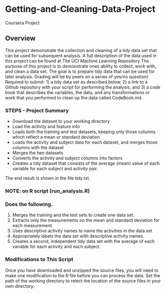# Getting-and-Cleaning-Data-Project
Coursera Project
## Overview
This project demonstrate the collection and cleaning of a tidy data set that can be used for subsequent analysis.
A full description of the data used in this project can be found at The UCI Machine Learning Repository
The purpose of this project is to demonstrate ones ability to collect, work with, and clean a data set. 
The goal is to prepare tidy data that can be used for later analysis. Grading will be by peers on a series of yes/no question) 
Required to submit: 1) a tidy data set as described below, 2) a link to a Github repository with your script for performing the analysis, and 3) a code book that describes the variables, the data, and any transformations or work that you performed to clean up the data called CodeBook.md. 

### STEPS - Project Summary
- Download the dataset to your working directory
- Load the activity and feature info
- Loads both the training and test datasets, keeping only those columns which reflect a mean or standard deviation
- Loads the activity and subject data for each dataset, and merges those columns with the dataset
- Merges the two datasets
- Converts the activity and subject columns into factors
- Creates a tidy dataset that consists of the average (mean) value of each variable for each subject and activity pair.

The end result is shown in the file tidy.txt.

### NOTE: on R script (run_analysis.R) 
### Does the following. 
1. Merges the training and the test sets to create one data set. 
2. Extracts only the measurements on the mean and standard deviation for each measurement. 
3. Uses descriptive activity names to name the activities in the data set 
4. Appropriately labels the data set with descriptive activity names. 
5. Creates a second, independent tidy data set with the average of each variable for each activity and each subject.

### Modifications to This Script

Once you have downloaded and unzipped the source files, you will need to make one modification to the R file before you can process the data. Set the path of the working directory to relect the location of the source files in your own directory.



